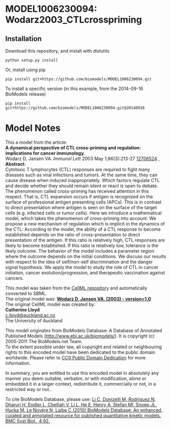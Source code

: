 # MODEL1006230094: Wodarz2003_CTLcrosspriming

## Installation

Download this repository, and install with distutils

`python setup.py install`

Or, install using pip

`pip install git+https://github.com/biomodels/MODEL1006230094.git`

To install a specific version (in this example, from the 2014-09-16 BioModels release)

`pip install git+https://github.com/biomodels/MODEL1006230094.git@20140916`


# Model Notes


This a model from the article:  
**A dynamical perspective of CTL cross-priming and regulation: implications for cancer immunology.**   
Wodarz D, Jansen VA. _Immunol Lett_ 2003 May 1;86(3):213-27
[12706524](http://www.ncbi.nlm.nih.gov/pubmed/12706524) ,  
**Abstract:**   
Cytotoxic T lymphocytes (CTL) responses are required to fight many diseases
such as viral infections and tumors. At the same time, they can cause disease
when induced inappropriately. Which factors regulate CTL and decide whether
they should remain silent or react is open to debate. The phenomenon called
cross-priming has received attention in this respect. That is, CTL expansion
occurs if antigen is recognized on the surface of professional antigen
presenting cells (APCs). This is in contrast to direct presentation where
antigen is seen on the surface of the target cells (e.g. infected cells or
tumor cells). Here we introduce a mathematical model, which takes the
phenomenon of cross-priming into account. We propose a new mechanism of
regulation which is implicit in the dynamics of the CTL: According to the
model, the ability of a CTL response to become established depends on the
ratio of cross-presentation to direct presentation of the antigen. If this
ratio is relatively high, CTL responses are likely to become established. If
this ratio is relatively low, tolerance is the likely outcome. The behavior of
the model includes a parameter region where the outcome depends on the initial
conditions. We discuss our results with respect to the idea of self/non-self
discrimination and the danger signal hypothesis. We apply the model to study
the role of CTL in cancer initiation, cancer evolution/progression, and
therapeutic vaccination against cancers.

This model was taken from the [CellML
repository](http://www.cellml.org/models) and automatically converted to SBML.  
The original model was: [ **Wodarz D, Jansen VA. (2003) - version=1.0**
](http://models.cellml.org/exposure/7113cad8414646c526728e1a7d68e13b)  
The original CellML model was created by:  
**Catherine Lloyd**   
c.lloyd@auckland.ac.nz  
The University of Auckland  

This model originates from BioModels Database: A Database of Annotated
Published Models (http://www.ebi.ac.uk/biomodels/). It is copyright (c)
2005-2011 The BioModels.net Team.  
To the extent possible under law, all copyright and related or neighbouring
rights to this encoded model have been dedicated to the public domain
worldwide. Please refer to [CC0 Public Domain
Dedication](http://creativecommons.org/publicdomain/zero/1.0/) for more
information.

In summary, you are entitled to use this encoded model in absolutely any
manner you deem suitable, verbatim, or with modification, alone or embedded it
in a larger context, redistribute it, commercially or not, in a restricted way
or not..  
  
To cite BioModels Database, please use: [Li C, Donizelli M, Rodriguez N,
Dharuri H, Endler L, Chelliah V, Li L, He E, Henry A, Stefan MI, Snoep JL,
Hucka M, Le Novère N, Laibe C (2010) BioModels Database: An enhanced, curated
and annotated resource for published quantitative kinetic models. BMC Syst
Biol., 4:92.](http://www.ncbi.nlm.nih.gov/pubmed/20587024)


